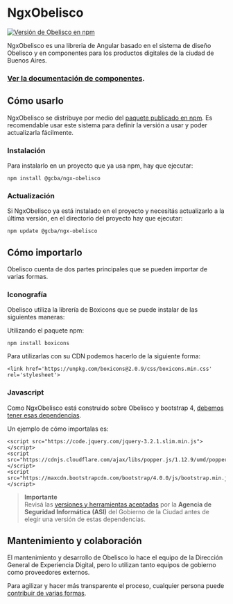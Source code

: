 # NgxObelisco

[![Versión de Obelisco en npm](https://img.shields.io/npm/v/@gcba/obelisco?label=NgxObelisco%20en%20npm&logo=npm)](https://www.npmjs.com/package/@gcba/obelisco)

NgxObelisco es una libreria de Angular basado en el sistema de diseño Obelisco y en componentes para los productos digitales de la ciudad de Buenos Aires.

### [Ver la documentación de componentes](https://gcba.github.io/estandares/componentes/web//).

## Cómo usarlo

NgxObelisco se distribuye por medio del [paquete publicado en npm](https://www.npmjs.com/package/@gcba/ngx-obelisco).
Es recomendable usar este sistema para definir la versión a usar y poder actualizarla fácilmente.

### Instalación

Para instalarlo en un proyecto que ya usa npm, hay que ejecutar:

```
npm install @gcba/ngx-obelisco
```

### Actualización

Si NgxObelisco ya está instalado en el proyecto y necesitás actualizarlo a la última versión, en el directorio del proyecto hay que ejecutar:

```
npm update @gcba/ngx-obelisco
```

## Cómo importarlo

Obelisco cuenta de dos partes principales que se pueden importar de varias formas.

### Iconografía

Obelisco utiliza la librería de Boxicons que se puede instalar de las siguientes maneras:

Utilizando el paquete npm:

```
npm install boxicons
```

Para utilizarlas con su CDN podemos hacerlo de la siguiente forma:

```
<link href='https://unpkg.com/boxicons@2.0.9/css/boxicons.min.css' rel='stylesheet'>
```

### Javascript

Como NgxObelisco está construido sobre Obelisco y bootstrap 4, [debemos tener esas dependencias](https://getbootstrap.com/docs/4.6/getting-started/introduction/#js).

Un ejemplo de cómo importalas es:
```
<script src="https://code.jquery.com/jquery-3.2.1.slim.min.js"></script>
<script src="https://cdnjs.cloudflare.com/ajax/libs/popper.js/1.12.9/umd/popper.min.js"></script>
<script src="https://maxcdn.bootstrapcdn.com/bootstrap/4.0.0/js/bootstrap.min.js"></script>
```

> **Importante**<br>
> Revisá las [versiones y herramientas aceptadas](https://asijira-confluence.buenosaires.gob.ar/display/ASI/Versiones++y+Herramientas+aceptadas+por+la+ASI) por la **Agencia de Seguridad Informática (ASI)** del Gobierno de la Ciudad antes de elegir una versión de estas dependencias.

## Mantenimiento y colaboración

El mantenimiento y desarrollo de Obelisco lo hace el equipo de la Dirección General de Experiencia Digital, pero lo utilizan tanto equipos de gobierno como proveedores externos.

Para agilizar y hacer más transparente el proceso, cualquier persona puede [contribuir de varias formas](CONTRIBUTING.md).
